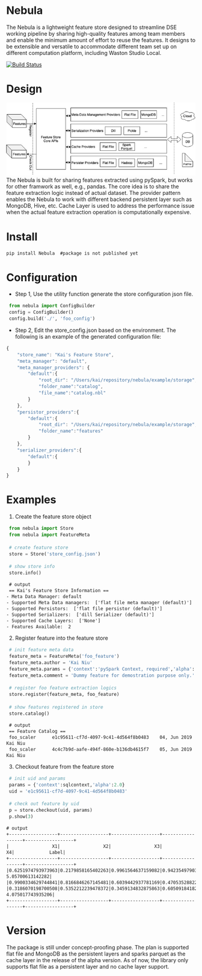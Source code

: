 # Nebula
The Nebula is a lightweight feature store designed to streamline DSE working pipeline by sharing high-quality features among team members and enable the minimum amount of effort to reuse the features. It designs to be extensible and versatile to accommodate different team set up on different computation platform, including Waston Studio Local.

[![Build Status](https://travis.ibm.com/Kai-Niu/nebula.svg?token=uqbL1pAUo2sCHeqp1yJV&branch=master)](https://travis.ibm.com/Kai-Niu/nebula)

# Design
<img style="float: center;" src="doc/diagrams/nebula_design_diagram.jpg">
The Nebula is built for sharing features extracted using pySpark, but works for other framwork as well, e.g., pandas. The core idea is to share the feature extraction logic instead of actual dataset. The provider pattern enables the Nebula to work with different backend persistent layer such as MongoDB, Hive, etc. Cache Layer is used to address the performance issue when the actual feature extraction operation is computationally expensive.

# Install
```
pip install Nebula  #package is not published yet
```

# Configuration
* Step 1, Use the utility function generate the store configuration json file.
```python
 from nebula import ConfigBuilder
 config = ConfigBuilder()
 config.build('./', 'foo_config')
```

* Step 2, Edit the store_config.json based on the environment. The following is an example of the generated configuration file:

```javascript
{
    "store_name": "Kai's Feature Store",
    "meta_manager": "default",
    "meta_manager_providers": {
        "default":{
            "root_dir": "/Users/kai/repository/nebula/example/storage",
            "folder_name":"catalog",
            "file_name":"catalog.nbl"
        }
    },
    "persistor_providers":{
        "default":{
            "root_dir": "/Users/kai/repository/nebula/example/storage",
            "folder_name":"features"
        }
    },
    "serializer_providers":{
        "default":{
        }
    }
}
```

# Examples

1. Create the feature store object

```python
 from nebula import Store
 from nebula import FeatureMeta
 
 # create feature store
 store = Store('store_config.json')
 
 # show store info
 store.info()
```
```
 # output
 == Kai's Feature Store Information ==
- Meta Data Manager: default
- Supported Meta Data managers:  ['flat file meta manager (default)']
- Supported Persistors:  ['flat file persistor (default)']
- Supported Serializers:  ['dill Serializer (default)']
- Supported Cache Layers:  ['None']
- Features Available:  2
```

2. Register feature into the feature store

``` python
 # init feature meta data
 feature_meta = FeatureMeta('foo_feature')
 feature_meta.author = 'Kai Niu'
 feature_meta.params = {'context':'pySpark Context, required','alpha':'the ceof of foo transform,optional'}
 feature_meta.comment = 'Dummy feature for demostration purpose only.'
 
 # register foo feature extraction logics
 store.register(feature_meta, foo_feature)
 
 # show features registered in store
 store.catalog()
```
```
 # output
 == Feature Catalog ==
 foo_scaler 	 e1c95611-cf7d-4097-9c41-4d564f8b0483 	 04, Jun 2019 	 Kai Niu
 foo_scaler 	 4c4c7b9d-aafe-494f-860e-b136db4615f7 	 05, Jun 2019 	 Kai Niu
```

3. Checkout feature from the feature store

``` python
 # init uid and params
 params = {'context':sqlcontext,'alpha':2.0}
 uid = 'e1c95611-cf7d-4097-9c41-4d564f8b0483'
 
 # check out feature by uid
 p = store.checkout(uid, params)
 p.show(3)
```
```
# output
+------------------+------------------+------------------+------------------+------------------+
|                X1|                X2|                X3|                X4|             Label|
+------------------+------------------+------------------+------------------+------------------+
|0.6251974793973963|0.2179858165402263|0.9961564637159082|0.9423549790353055|  5.05700613142282|
|0.9900334629744841|0.8166846267145481|0.6039442937781169|0.4705352882294497|6.9252293085928445|
|0.3186070198700508|0.5352212239478372|0.3459134832875863|0.6050918418285824| 4.075017743935206|
+------------------+------------------+------------------+------------------+------------------+
```

# Version
The package is still under concept-proofing phase. The plan is supported flat file and MongoDB as the persistent layers and sparks parquet as the cache layer in the release of the alpha version. As of now, the library only supports flat file as a persistent layer and no cache layer support.
